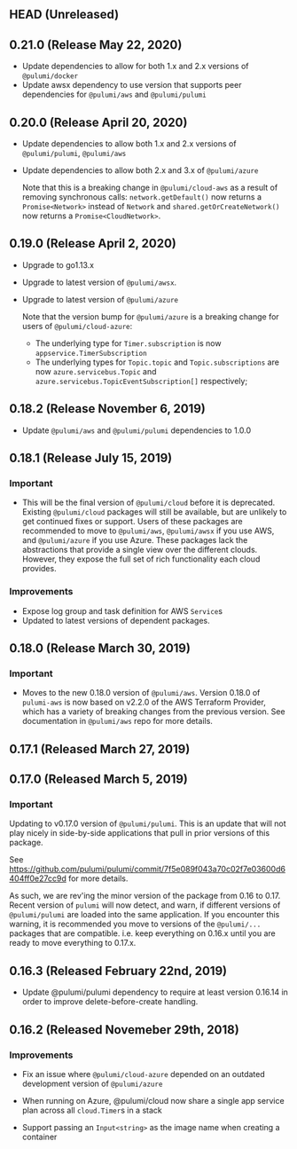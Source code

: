 ## HEAD (Unreleased)

## 0.21.0 (Release May 22, 2020)

- Update dependencies to allow for both 1.x and 2.x versions of `@pulumi/docker`
- Update awsx dependency to use version that supports peer dependencies for `@pulumi/aws` and `@pulumi/pulumi`

## 0.20.0 (Release April 20, 2020)

- Update dependencies to allow both 1.x and 2.x versions of `@pulumi/pulumi`, `@pulumi/aws`
- Update dependencies to allow both 2.x and 3.x of `@pulumi/azure`

  Note that this is a breaking change in `@pulumi/cloud-aws` as a result of removing synchronous calls:
  `network.getDefault()` now returns a `Promise<Network>` instead of `Network` and
  `shared.getOrCreateNetwork()` now returns a `Promise<CloudNetwork>`.

## 0.19.0 (Release April 2, 2020)

 - Upgrade to go1.13.x
 - Upgrade to latest version of `@pulumi/awsx`.
 - Upgrade to latest version of `@pulumi/azure`
    
    Note that the version bump for `@pulumi/azure` is a breaking change for users of `@pulumi/cloud-azure`:
    - The underlying type for `Timer.subscription` is now `appservice.TimerSubscription`
    - The underlying types for `Topic.topic` and `Topic.subscriptions` are now `azure.servicebus.Topic` and `azure.servicebus.TopicEventSubscription[]` respectively;

## 0.18.2 (Release November 6, 2019)

- Update `@pulumi/aws` and `@pulumi/pulumi` dependencies to 1.0.0

## 0.18.1 (Release July 15, 2019)

### Important

- This will be the final version of `@pulumi/cloud` before it is deprecated.  Existing
  `@pulumi/cloud` packages will still be available, but are unlikely to get continued fixes or
  support.  Users of these packages are recommended to move to `@pulumi/aws`, `@pulumi/awsx` if you
  use AWS, and `@pulumi/azure` if you use Azure.  These packages lack the abstractions that provide
  a single view over the different clouds.  However, they expose the full set of rich functionality
  each cloud provides.

### Improvements

- Expose log group and task definition for AWS `Service`s
- Updated to latest versions of dependent packages.

## 0.18.0 (Release March 30, 2019)

### Important

- Moves to the new 0.18.0 version of `@pulumi/aws`.  Version 0.18.0 of `pulumi-aws` is now based on
  v2.2.0 of the AWS Terraform Provider, which has a variety of breaking changes from the previous
  version. See documentation in `@pulumi/aws` repo for more details.

## 0.17.1 (Released March 27, 2019)

## 0.17.0 (Released March 5, 2019)

### Important

Updating to v0.17.0 version of `@pulumi/pulumi`.  This is an update that will not play nicely
in side-by-side applications that pull in prior versions of this package.

See https://github.com/pulumi/pulumi/commit/7f5e089f043a70c02f7e03600d6404ff0e27cc9d for more details.

As such, we are rev'ing the minor version of the package from 0.16 to 0.17.  Recent version of `pulumi` will now detect, and warn, if different versions of `@pulumi/pulumi` are loaded into the same application.  If you encounter this warning, it is recommended you move to versions of the `@pulumi/...` packages that are compatible.  i.e. keep everything on 0.16.x until you are ready to move everything to 0.17.x.

## 0.16.3 (Released February 22nd, 2019)

- Update @pulumi/pulumi dependency to require at least version 0.16.14 in order
  to improve delete-before-create handling.

## 0.16.2 (Released Novemeber 29th, 2018)

### Improvements

- Fix an issue where `@pulumi/cloud-azure` depended on an outdated development version of `@pulumi/azure`

- When running on Azure, @pulumi/cloud now share a single app service plan across all `cloud.Timer`s in a stack

- Support passing an `Input<string>` as the image name when creating a container

